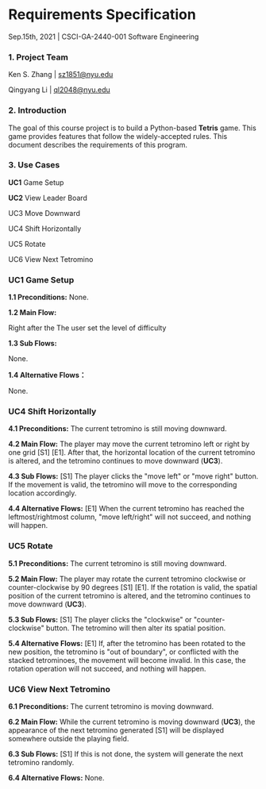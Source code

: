 # Requirements Specification

Sep.15th, 2021 | CSCI-GA-2440-001 Software Engineering



### 1. Project Team

Ken S. Zhang | sz1851@nyu.edu

Qingyang Li | ql2048@nyu.edu



### 2. Introduction

The goal of this course project is to build a Python-based **Tetris** game. This game provides features that follow the widely-accepted rules. This document describes the requirements of this program. 



### 3. Use Cases

**UC1** Game Setup

**UC2** View Leader Board

UC3 Move Downward

UC4 Shift Horizontally

UC5 Rotate

UC6 View Next Tetromino







### UC1 Game Setup

**1.1 Preconditions:**
None.

**1.2 Main Flow:**

Right after the The user set the level of difficulty 

**1.3 Sub Flows:**

None.

**1.4 Alternative Flows：**

None.

### UC4 Shift Horizontally

**4.1 Preconditions:**
The current tetromino is still moving downward.

**4.2 Main Flow:**
The player may move the current tetromino left or right by one grid \[S1\] \[E1\]. After that, the horizontal location of the current tetromino is altered, and the tetromino continues to move downward (**UC3**).

**4.3 Sub Flows:**
\[S1\] The player clicks the "move left" or "move right" button. If the movement is valid, the tetromino will move to the corresponding location accordingly.

**4.4 Alternative Flows:**
\[E1\] When the current tetromino has reached the leftmost/rightmost column, "move left/right" will not succeed, and nothing will happen.

### UC5 Rotate

**5.1 Preconditions:**
The current tetromino is still moving downward.

**5.2 Main Flow:**
The player may rotate the current tetromino clockwise or counter-clockwise by 90 degrees \[S1\] \[E1\]. If the rotation is valid, the spatial position of the current tetromino is altered, and the tetromino continues to move downward (**UC3**).

**5.3 Sub Flows:**
\[S1\] The player clicks the "clockwise" or "counter-clockwise" button. The tetromino will then alter its spatial position.

**5.4 Alternative Flows:**
\[E1\] If, after the tetromino has been rotated to the new position, the tetromino is "out of boundary", or conflicted with the stacked tetrominoes, the movement will become invalid. In this case, the rotation operation will not succeed, and nothing will happen.

### UC6 View Next Tetromino

**6.1 Preconditions:**
The current tetromino is moving downward.

**6.2 Main Flow:**
While the current tetromino is moving downward (**UC3**), the appearance of the next tetromino generated \[S1\] will be displayed somewhere outside the playing field.

**6.3 Sub Flows:**
\[S1\] If this is not done, the system will generate the next tetromino randomly.

**6.4 Alternative Flows:**
None.